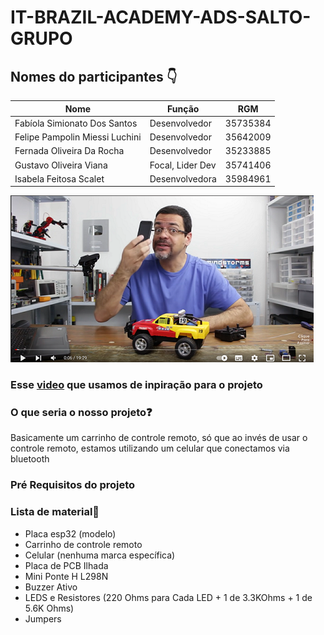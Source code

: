 # IT-BRAZIL-ACADEMY-ADS-SALTO-GRUPO

## Nomes do participantes 👇

| Nome            | Função             | RGM            | 
|-----------------|--------------------|----------------|
| Fabíola Simionato Dos Santos | Desenvolvedor | 35735384 |
| Felipe Pampolin Miessi Luchini | Desenvolvedor | 35642009 |
| Fernada Oliveira Da Rocha | Desenvolvedor | 35233885 |
| Gustavo Oliveira Viana | Focal, Lider Dev | 35741406 |
| Isabela Feitosa Scalet | Desenvolvedora | 35984961 |


<!-- imagem para mostrar a base do projeto  -->
![Imagem de projeto base](assetsREADME/PrintVideo.png)

### Esse [video](https://www.youtube.com/watch?v=WWSqJVakfVY) que usamos de inpiração para o projeto 

### O que seria o nosso projeto❓  

Basicamente um carrinho de controle remoto, só que ao invés de usar o controle remoto, estamos utilizando um celular que conectamos via bluetooth
<!--(Descrição chique)-->
### Pré Requisitos do projeto 


### Lista de material📖
- Placa esp32 (modelo)
- Carrinho de controle remoto 
- Celular (nenhuma marca específica)
- Placa de PCB Ilhada 
- Mini Ponte H L298N
- Buzzer Ativo
- LEDS e Resistores (220 Ohms para Cada LED + 1 de 3.3KOhms + 1 de 5.6K Ohms)
- Jumpers


<!-- ### Valor dos materiais 

- Placa esp32 (modelo) R$34.00 - R$50.00
- Carrinho de controle remoto R$25 - R$55.00
- Celular (nenhuma marca específica) - já tinhamos 
- Placa de PCB Ilhada R$7.00 - R$15.00
- Mini Ponte H L298N R$7.00 - R$15.00
- Buzzer Ativo R$1.50 - R$7.00
- LEDS e Resistores (220 Ohms para Cada LED + 1 de 3.3KOhms + 1 de 5.6K Ohms) LEDs ~R$15.00 pct com 5 / resistor pct com 10 ~R$2.00
- Jumpers ~R$20.00 - 40 fios -->
